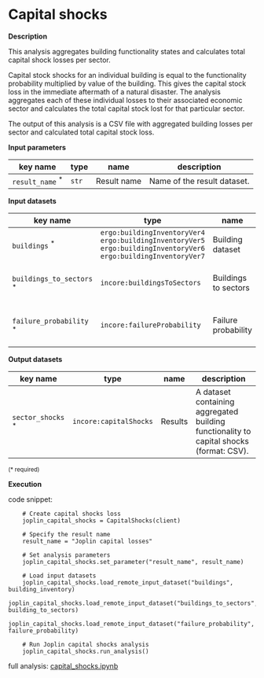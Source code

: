 # Capital shocks

**Description**

This analysis aggregates building functionality states and calculates total capital shock losses per sector.

Capital stock shocks for an individual building is equal to the functionality probability multiplied by value
of the building. This gives the capital stock loss in the immediate aftermath of a natural disaster. The analysis aggregates 
each of these individual losses to their associated economic sector and calculates the total capital stock lost for that 
particular sector.

The output of this analysis is a CSV file with aggregated building losses per sector and calculated total capital stock loss.

**Input parameters**

key name | type | name | description
--- | --- | --- | ---
`result_name` <sup>*</sup> | `str` | Result name | Name of the result dataset.

**Input datasets**

key name | type | name | description
--- | --- | --- | ---
`buildings` <sup>*</sup> | `ergo:buildingInventoryVer4`<br>`ergo:buildingInventoryVer5`<br>`ergo:buildingInventoryVer6`<br>`ergo:buildingInventoryVer7` | Building dataset | A building inventory dataset.
`buildings_to_sectors` <sup>*</sup> | `incore:buildingsToSectors` | Buildings to sectors | A file defining sectors of buildings.
`failure_probability` <sup>*</sup> | `incore:failureProbability` | Failure probability | Failure probability of buildings..

**Output datasets**

key name | type | name | description
--- | --- | --- | ---
`sector_shocks` <sup>*</sup> | `incore:capitalShocks` | Results | A dataset containing aggregated building functionality to capital shocks<br>(format: CSV).

<small>(* required)</small>

**Execution**

code snippet:

```
    # Create capital shocks loss
    joplin_capital_shocks = CapitalShocks(client)

    # Specify the result name
    result_name = "Joplin capital losses"

    # Set analysis parameters
    joplin_capital_shocks.set_parameter("result_name", result_name)

    # Load input datasets
    joplin_capital_shocks.load_remote_input_dataset("buildings", building_inventory)
    joplin_capital_shocks.load_remote_input_dataset("buildings_to_sectors", building_to_sectors)
    joplin_capital_shocks.load_remote_input_dataset("failure_probability", failure_probability)

    # Run Joplin capital shocks analysis
    joplin_capital_shocks.run_analysis()
```

full analysis: [capital_shocks.ipynb](https://github.com/IN-CORE/incore-docs/blob/main/notebooks/capital_shocks.ipynb)
